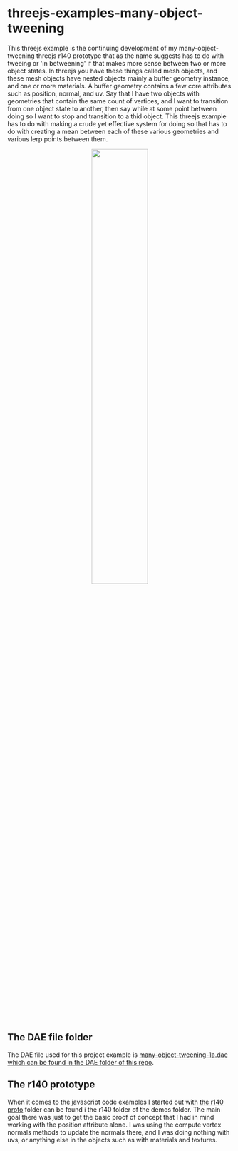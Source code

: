﻿# threejs-examples-many-object-tweening

This threejs example is the continuing development of my many-object-tweening threejs r140 prototype that as the name suggests has to do with tweeing or 'in betweening' if that makes more sense between two or more object states. In threejs you have these things called mesh objects, and these mesh objects have nested objects mainly a buffer geometry instance, and one or more materials. A buffer geometry contains a few core attributes such as position, normal, and uv. Say that I have two objects with geometries that contain the same count of vertices, and I want to transition from one object state to another, then say while at some point between doing so I want to stop and transition to a thid object. This threejs example has to do with making a crude yet effective system for doing so that has to do with creating a mean between each of these various geometries and various lerp points between them.

<div align="center">
      <a href="https://www.youtube.com/watch?v=xfzR932YClU">
         <img src="https://img.youtube.com/vi/xfzR932YClU/0.jpg" style="width:50%;">
      </a>
</div>

## The DAE file folder

The DAE file used for this project example is [many-object-tweening-1a.dae which can be found in the DAE folder of this repo](https://github.com/dustinpfister/test_threejs/tree/master/views/dae/many-object-tweening).

## The r140 prototype

When it comes to the javascript code examples I started out with [the r140 proto](https://github.com/dustinpfister/test_threejs/tree/master/views/demos/r140/proto-many-object-tweening) folder can be found i the r140 folder of the demos folder. The main goal there was just to get the basic proof of concept that I had in mind working with the position attribute alone. I was using the compute vertex normals methods to update the normals there, and I was doing nothing with uvs, or anything else in the objects such as with materials and textures.
